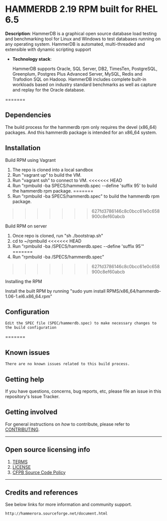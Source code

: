 # HAMMERDB 2.19 RPM built for RHEL 6.5

**Description**:  HammerDB is a graphical open source database load testing and benchmarking tool for Linux and Windows to test databases running on any operating system. HammerDB is automated, multi-threaded and extensible with dynamic scripting support

  - **Technology stack**: 

    HammerDB supports Oracle, SQL Server, DB2, TimesTen, PostgreSQL, Greenplum, Postgres Plus Advanced Server, MySQL,  Redis and Trafodion SQL on Hadoop. HammerDB includes complete built-in workloads based on industry standard benchmarks as well as capture and replay for the Oracle database.


=======

## Dependencies

The build process for the hammerdb rpm only requires the devel (x86_64) packages. 
And this hammerdb package is intended for an x86_64 system.

## Installation

Build RPM using Vagrant

1. The repo is cloned into a local sandbox
2. Run "vagrant up" to build the VM.
3. Run "vagrant ssh" to connect to VM.
<<<<<<< HEAD
4. Run "rpmbuild -ba SPECS/hammerdb.spec --define 'suffix 95' to build the hammerdb rpm package.
=======
4. Run "rpmbuild -ba SPECS/hammerdb.spec" to build the hammerdb rpm package.
>>>>>>> 627fd3786146c8c0bcc61e0c658900c8ef60abcb

Build RPM on server

1. Once repo is cloned, run "sh ./bootstrap.sh"
2. cd to ~/rpmbuild 
<<<<<<< HEAD
3. Run "rpmbuild -ba /SPECS/hammerdb.spec --define 'suffix 95'"
=======
3. Run "rpmbuild -ba /SPECS/hammerdb.spec"
>>>>>>> 627fd3786146c8c0bcc61e0c658900c8ef60abcb

Installing the RPM 

Install the built RPM by running "sudo yum install RPMS/x86_64/hammerdb-1.06-1.el6.x86_64.rpm"

## Configuration

    Edit the SPEC file (SPEC/hammerdb.spec) to make necessary changes to the build configuration

=======


## Known issues

    There are no known issues related to this build process.

## Getting help

If you have questions, concerns, bug reports, etc, please file an issue in this repository's Issue Tracker.


## Getting involved

For general instructions on _how_ to contribute, please refer to [CONTRIBUTING](CONTRIBUTING.md).


----

## Open source licensing info
1. [TERMS](TERMS.md)
2. [LICENSE](LICENSE)
3. [CFPB Source Code Policy](https://github.com/cfpb/source-code-policy/)


----

## Credits and references

See below links for more information and community support.

    http://hammerora.sourceforge.net/document.html

